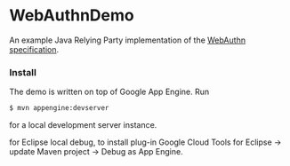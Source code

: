 # WebAuthnDemo
An example Java Relying Party implementation of the [WebAuthn
specification](https://w3c.github.io/webauthn/).

### Install
The demo is written on top of Google App Engine. Run
```sh
$ mvn appengine:devserver
```
for a local development server instance.

for Eclipse local debug, to install plug-in Google Cloud Tools for Eclipse -> update Maven project -> Debug as App Engine.
